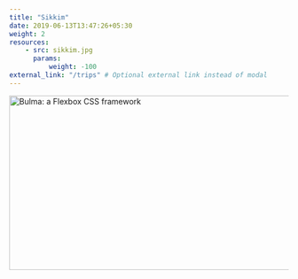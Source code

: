 ```yaml
---
title: "Sikkim"
date: 2019-06-13T13:47:26+05:30
weight: 2
resources:
    - src: sikkim.jpg
      params:
          weight: -100
external_link: "/trips" # Optional external link instead of modal
---
```


<img src="sikkim.jpg" alt="Bulma: a Flexbox CSS framework" style="max-width:100%;" width="600" height="315">

